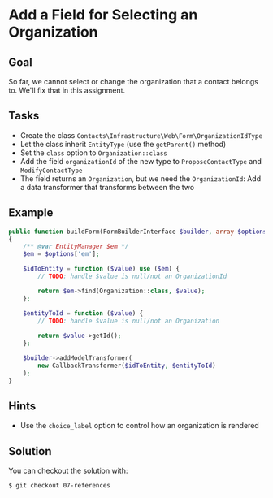 Add a Field for Selecting an Organization
=========================================

Goal
----

So far, we cannot select or change the organization that a contact belongs to.
We'll fix that in this assignment.

Tasks
-----

* Create the class `Contacts\Infrastructure\Web\Form\OrganizationIdType`
* Let the class inherit `EntityType` (use the `getParent()` method)
* Set the `class` option to `Organization::class`
* Add the field `organizationId` of the new type to `ProposeContactType` and
  `ModifyContactType`
* The field returns an `Organization`, but we need the `OrganizationId`: Add
  a data transformer that transforms between the two
  
Example
-------

~~~php
public function buildForm(FormBuilderInterface $builder, array $options)
{
    /** @var EntityManager $em */
    $em = $options['em'];

    $idToEntity = function ($value) use ($em) {
        // TODO: handle $value is null/not an OrganizationId

        return $em->find(Organization::class, $value);
    };

    $entityToId = function ($value) {
        // TODO: handle $value is null/not an Organization
        
        return $value->getId();
    };

    $builder->addModelTransformer(
        new CallbackTransformer($idToEntity, $entityToId)
    );
}
~~~
  
Hints
-----

* Use the `choice_label` option to control how an organization is rendered

Solution
--------

You can checkout the solution with:

    $ git checkout 07-references
